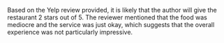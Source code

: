Based on the Yelp review provided, it is likely that the author will give the restaurant 2 stars out of 5. The reviewer mentioned that the food was mediocre and the service was just okay, which suggests that the overall experience was not particularly impressive.